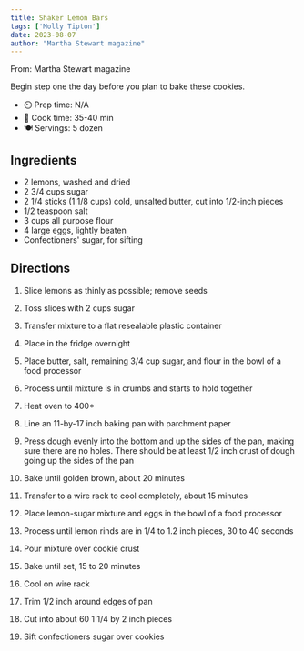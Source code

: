```yaml
---
title: Shaker Lemon Bars
tags: ['Molly Tipton']
date: 2023-08-07
author: "Martha Stewart magazine"
---
```

From: Martha Stewart magazine

Begin step one the day before you plan to bake these cookies.

- ⏲️ Prep time: N/A
- 🍳 Cook time: 35-40 min
- 🍽️ Servings: 5 dozen

## Ingredients

- 2 lemons, washed and dried
- 2 3/4 cups sugar
- 2 1/4 sticks (1 1/8 cups) cold, unsalted butter, cut into 1/2-inch pieces
- 1/2 teaspoon salt
- 3 cups all purpose flour
- 4 large eggs, lightly beaten
- Confectioners' sugar, for sifting

## Directions

1. Slice lemons as thinly as possible; remove seeds
2. Toss slices with 2 cups sugar
3. Transfer mixture to a flat resealable plastic container
4. Place in the fridge overnight

5. Place butter, salt, remaining 3/4 cup sugar, and flour in the bowl of a food processor
6. Process until mixture is in crumbs and starts to hold together

7. Heat oven to 400*
8. Line an 11-by-17 inch baking pan with parchment paper
9. Press dough evenly into the bottom and up the sides of the pan, making sure there are no holes. There should be at least 1/2 inch crust of dough going up the sides of the pan
10. Bake until golden brown, about 20 minutes
11. Transfer to a wire rack to cool completely, about 15 minutes

12. Place lemon-sugar mixture and eggs in the bowl of a food processor
13. Process until lemon rinds are in 1/4 to 1.2 inch pieces, 30 to 40 seconds
14. Pour mixture over cookie crust
15. Bake until set, 15 to 20 minutes
16. Cool on wire rack
17. Trim 1/2 inch around edges of pan
18. Cut into about 60 1 1/4 by 2 inch pieces
19. Sift confectioners sugar over cookies
